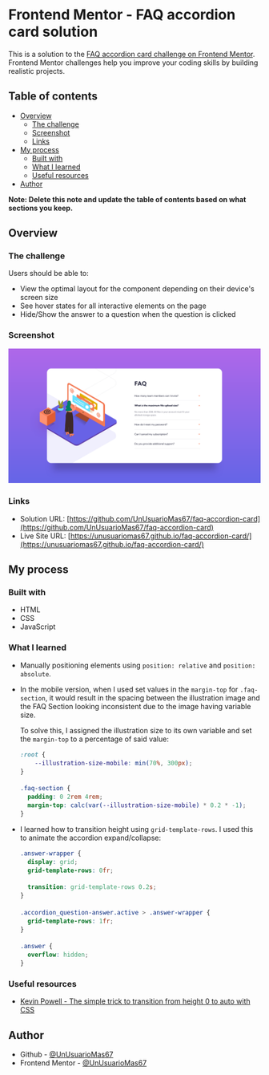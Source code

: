 # Frontend Mentor - FAQ accordion card solution

This is a solution to the [FAQ accordion card challenge on Frontend Mentor](https://www.frontendmentor.io/challenges/faq-accordion-card-XlyjD0Oam). Frontend Mentor challenges help you improve your coding skills by building realistic projects. 

## Table of contents

- [Overview](#overview)
  - [The challenge](#the-challenge)
  - [Screenshot](#screenshot)
  - [Links](#links)
- [My process](#my-process)
  - [Built with](#built-with)
  - [What I learned](#what-i-learned)
  - [Useful resources](#useful-resources)
- [Author](#author)

**Note: Delete this note and update the table of contents based on what sections you keep.**

## Overview

### The challenge

Users should be able to:

- View the optimal layout for the component depending on their device's screen size
- See hover states for all interactive elements on the page
- Hide/Show the answer to a question when the question is clicked

### Screenshot

![](https://github.com/UnUsuarioMas67/faq-accordion-card/blob/main/design/end-result.png?raw=true)

### Links

- Solution URL: [https://github.com/UnUsuarioMas67/faq-accordion-card](https://github.com/UnUsuarioMas67/faq-accordion-card)
- Live Site URL: [https://unusuariomas67.github.io/faq-accordion-card/](https://unusuariomas67.github.io/faq-accordion-card/)

## My process

### Built with

- HTML
- CSS
- JavaScript

### What I learned

- Manually positioning elements using `position: relative` and `position: absolute`.

- In the mobile version, when I used set values in the `margin-top` for `.faq-section`, it would result in the spacing between the illustration image and the FAQ Section looking inconsistent due to the image having variable size.

  To solve this, I assigned the illustration size to its own variable and set the `margin-top` to a percentage of said value:
  ```css
  :root {
      --illustration-size-mobile: min(70%, 300px);
  }

  .faq-section {
    padding: 0 2rem 4rem;
    margin-top: calc(var(--illustration-size-mobile) * 0.2 * -1);
  }
  ```

- I learned how to transition height using `grid-template-rows`. I used this to animate the accordion expand/collapse:
  ```css
  .answer-wrapper {
    display: grid;
    grid-template-rows: 0fr;

    transition: grid-template-rows 0.2s;
  }

  .accordion_question-answer.active > .answer-wrapper {
    grid-template-rows: 1fr;
  }

  .answer {
    overflow: hidden;
  }
  ```

### Useful resources

- [Kevin Powell - The simple trick to transition from height 0 to auto with CSS](https://www.youtube.com/watch?v=B_n4YONte5A)

## Author

- Github - [@UnUsuarioMas67](https://github.com/UnUsuarioMas67)
- Frontend Mentor - [@UnUsuarioMas67](https://www.frontendmentor.io/profile/UnUsuarioMas67)